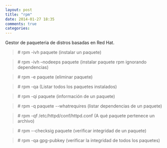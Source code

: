 ```yaml
---
layout: post
title: "rpm"
date: 2014-01-27 18:35
comments: true
categories: 
---
```

Gestor de paqueteria de distros basadas en Red Hat.

>\# rpm -ivh paquete (instalar un paquete) 

>\# rpm -ivh –nodeeps paquete (instalar paquete rpm ignorando dependencias) 

>\# rpm -e paquete (eliminar paquete) 

>\# rpm -qa (Listar todos los paquetes instalados) 

>\# rpm -qi paquete (información de un paquete) 

>\# rpm -q paquete --whatrequires (listar dependencias de un paquete) 

>\# rpm -qf /etc/httpd/conf/httpd.conf (A qué paquete pertenece un archivo) 

>\# rpm --checksig paquete (verificar integridad de un paquete) 

>\# rpm -qa gpg-pubkey (verificar la integridad de todos los paquetes) 

